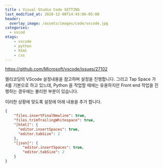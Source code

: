 ```yaml
---
title : Visual Studio Code SETTING
last_modified_at: 2020-12-08T14:45:06-05:00
header:
  overlay_image: /assets/images/code/vscode.jpg
categories:
  - vscod
etags: 
    - vscode
    - python
    - html
    - css
---
```



https://github.com/Microsoft/vscode/issues/27102

엘리코딩의 VScode 설정내용을 참고하며 설정을 진행합니다. 그리고 Tap Space 가 4를 기본으로 하고 있느데, Python 을 작업할 때에는 유용하지만 Front end 작업을 진행하는 경우에는 불리한 부분이 있습니다. 

이러한 상황에 맞도록 설정에 아래 내용을 추가 합니다.

```json
{
    "files.insertFinalNewline": true,
    "files.trimTrailingWhitespace": true,
    "[html]": {
      "editor.insertSpaces": true,
      "editor.tabSize": 2
    },
    "[json]": {
        "editor.insertSpaces": true,
        "editor.tabSize": 2
    }
}
```

